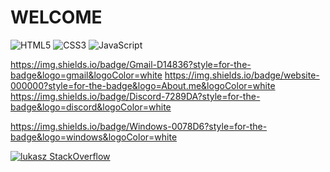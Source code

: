   # WELCOME

![HTML5](https://img.shields.io/badge/html5-%23E34F26.svg?style=for-the-badge&logo=html5&logoColor=white)
![CSS3](https://img.shields.io/badge/css3-%231572B6.svg?style=for-the-badge&logo=css3&logoColor=white)
![JavaScript](https://img.shields.io/badge/javascript-%23323330.svg?style=for-the-badge&logo=javascript&logoColor=%23F7DF1E)

https://img.shields.io/badge/Gmail-D14836?style=for-the-badge&logo=gmail&logoColor=white
https://img.shields.io/badge/website-000000?style=for-the-badge&logo=About.me&logoColor=white
https://img.shields.io/badge/Discord-7289DA?style=for-the-badge&logo=discord&logoColor=white

https://img.shields.io/badge/Windows-0078D6?style=for-the-badge&logo=windows&logoColor=white

[![lukasz StackOverflow](https://stackoverflow-badge.herokuapp.com/api/StackOverflowBadge/14122375)](https://stackoverflow.com/users/20311112/lukasz)

<!---
napieralal/napieralal is a ✨ special ✨ repository because its `README.md` (this file) appears on your GitHub profile.
You can click the Preview link to take a look at your changes.
--->
